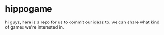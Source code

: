 # hippogame
hi guys, here is a repo for us to commit our ideas to. we can share what kind of games we're interested in. 

